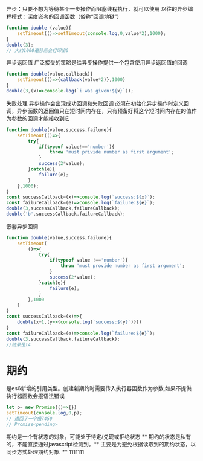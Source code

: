 异步：只要不想为等待某个一步操作而阻塞线程执行，就可以使用
以往的异步编程模式：深度嵌套的回调函数（俗称“回调地狱”）
```js
function double (value){
    setTimeout(()=>setTimeout(console.log,0,value*2),1000);   
}
double(3);
// 大约1000毫秒后会打印出6
```
异步返回值   广泛接受的策略是给异步操作提供一个包含使用异步返回值的回调
```js
function double(value,callback){
    setTimeout(()=>{callback(value*2)},1000)
}
double(3,(x)=>console.log(`i was given:${x}`));
```
失败处理  异步操作会出现成功回调和失败回调
必须在初始化异步操作时定义回调，异步函数的返回值只在短时间内存在，只有预备好将这个短时间内存在的值作为参数的回调才能接收到它
```js
function double(value,success,failure){
    setTimeout(()=>{
        try{
            if(typeof value!=='number'){
                throw 'must privide number as first argument';
            }
            success(2*value);
        }catch(e){
            failure(e);
        }
    },1000);
}
const successCallback=(x)=>console.log(`success:${x}`);
const failureCallback=(e)=>console.log(`failure:${e}`);
double(3,successCallback,failureCallback);
double('b',successCallback,failureCallback);
```
嵌套异步回调
```js
function double(value,success,failure){
    setTimeout(
        ()=>{
            try{
                if(typeof value !=='number'){
                    throw 'must provide number as first argument';
                }
                success(2*value);
            }catch(e){
                failure(e);
            }
        },1000
    )
}
const successCallback=(x)=>{
    double(x+1,(y=>{console.log(`success:${y}`)}))
}
const failureCallback=(e)=>console.log(`failure:${e}`);
double(3,successCallback,failureCallback);
//结果是14
```
# 期约
是es6新增的引用类型。创建新期约时需要传入执行器函数作为参数,如果不提供执行器函数会报语法错误
```js
let p= new Promise(()=>{})
setTimeout(console.log,0,p);
// 返回了一个值7450
// Promise<pending>
```
期约是一个有状态的对象，可能处于待定/兑现或拒绝状态
** 期约的状态是私有的，不能直接通过javascript检测到。**
主要是为避免根据读取到的期约状态，以同步方式处理期约对象.
** 
1111111
